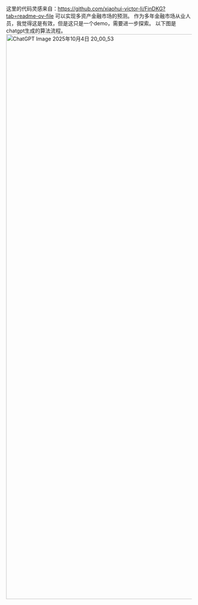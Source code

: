 这里的代码灵感来自：https://github.com/xiaohui-victor-li/FinDKG?tab=readme-ov-file
可以实现多资产金融市场的预测。
作为多年金融市场从业人员，我觉得这是有效，但是这只是一个demo，需要进一步探索。
以下图是chatgpt生成的算法流程。
<img width="1024" height="1536" alt="ChatGPT Image 2025年10月4日 20_00_53" src="https://github.com/user-attachments/assets/a28305d1-11fb-4710-bf4f-36b587cb469f" />
